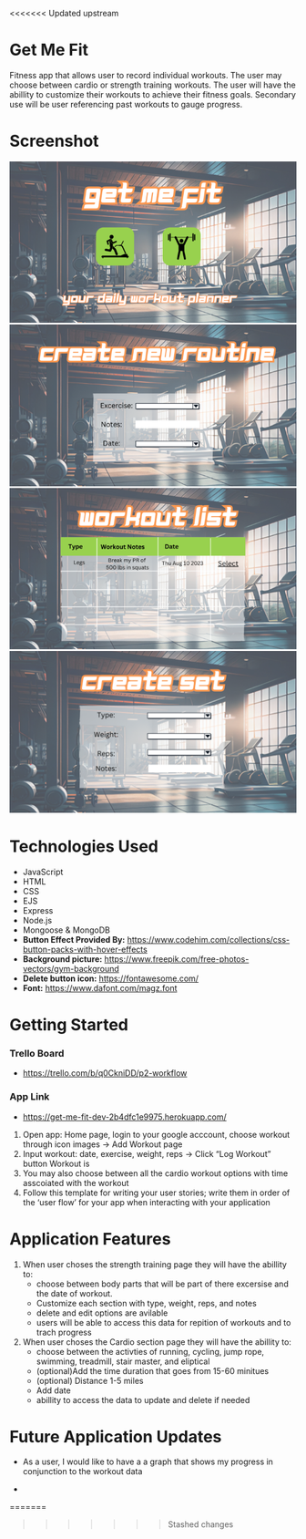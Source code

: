 <<<<<<< Updated upstream
# Get Me Fit

Fitness app that allows user to record individual workouts. The user may choose between cardio or strength training workouts. The user will have the abillity to customize their workouts to achieve their fitness goals.
Secondary use will be user referencing past workouts to gauge progress.


# Screenshot
![Alt text](./public/img/image-2.png)
![Alt text](./public/img/image-1.png)
![Alt text](./public/img/image-3.png)
![Alt text](./public/img/image-4.png)

# Technologies Used

- JavaScript
- HTML
- CSS
- EJS
- Express
- Node.js
- Mongoose & MongoDB
- **Button Effect Provided By:** https://www.codehim.com/collections/css-button-packs-with-hover-effects
- **Background picture:**
 https://www.freepik.com/free-photos-vectors/gym-background
- **Delete button icon:**
https://fontawesome.com/
- **Font:** https://www.dafont.com/magz.font


# Getting Started

### Trello Board
- https://trello.com/b/q0CkniDD/p2-workflow 
### App Link
- https://get-me-fit-dev-2b4dfc1e9975.herokuapp.com/


1. Open app: Home page, login to your google acccount, choose workout through icon images → Add Workout page
2. Input workout: date, exercise, weight, reps →  Click “Log Workout” button Workout is
3. You may also choose between all the cardio workout options with time asscoiated with the workout
4. Follow this template for writing your user stories; write them in order of the ‘user flow’ for your app when interacting with your application

# Application Features
1. When user choses the strength training page they will have the abillity to: 
    - choose between body parts that will be part of there excersise and the date of workout.
    - Customize each section with type, weight, reps, and notes
    - delete and edit options are avilable
    - users will be able to access this data for repition of workouts and to trach progress
2. When user choses the Cardio section page they will have the abillity to:
    - choose between the activties of running, cycling, jump rope, swimming, treadmill, stair master, and eliptical
    - (optional)Add the time duration that goes from 15-60 minitues
    - (optional) Distance 1-5 miles
    - Add date
    - abillity to access the data to update and delete if needed



<!-- 
- As a user, I would like to track the length of my workouts, because I want to see progress.
- As a user, I would like to choose a body part for my workout and have exercises populate automatically for me.
- As a user, I would like to have a comparison between my previous workouts, again to see progress. -->

# Future Application Updates

- As a user, I would like to have a a graph that shows my progress in conjunction to the workout data

- 
=======
>>>>>>> Stashed changes

